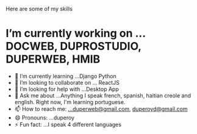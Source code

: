 Here are some of my skills

 # I’m currently working on ... DOCWEB,  DUPROSTUDIO, DUPERWEB, HMIB
- 🌱 I’m currently learning ...Django Python
- 👯 I’m looking to collaborate on ... ReactJS
- 🤔 I’m looking for help with ...Desktop App
- 💬 Ask me about ...Anything
I speak french, spanish, haitian creole and english. Right now, I'm learning portuguese.
- 📫 How to reach me: ...duperweb@gmail.com, duperoyd@gmail.com
- 😄 Pronouns: ...duperoy
- ⚡ Fun fact: ...I speak 4 different languages
